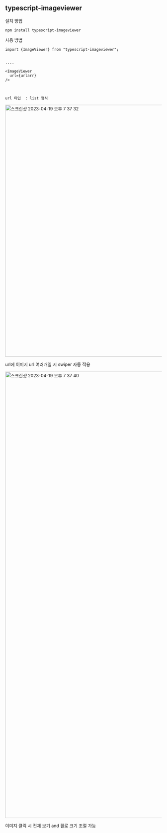 ## typescript-imageviewer



설치 방법

    npm install typescript-imageviewer




사용 방법

    import {ImageViewer} from "typescript-imageviewer";
    
    
    ....
    
    <ImageViewer
      url={urlarr}
    />
  
  
  
    url 타입  : list 형식
   
    
    
<img width="811" alt="스크린샷 2023-04-19 오후 7 37 32" src="https://user-images.githubusercontent.com/55135292/233049761-58c4d1af-5a23-422e-bc4d-b1147d11e472.png">

url에 이미지 url 여러개일 시 swiper 자동 적용


<img width="1437" alt="스크린샷 2023-04-19 오후 7 37 40" src="https://user-images.githubusercontent.com/55135292/233049854-87171ed0-3d52-4d06-8a19-2a5f02140bb8.png">

이미지 클릭 시 전체 보기 and 휠로 크기 조절 가능
